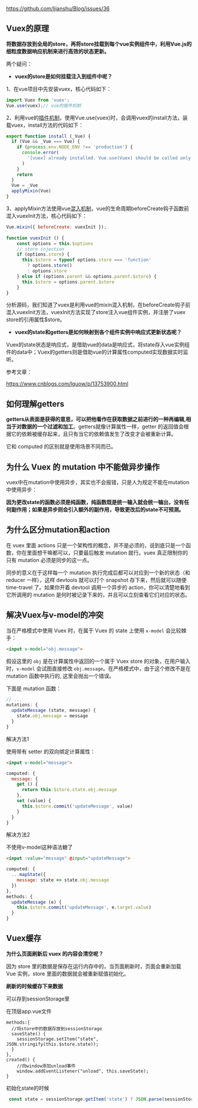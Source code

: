 https://github.com/ljianshu/Blog/issues/36

## Vuex的原理

**将数据存放到全局的store，再将store挂载到每个vue实例组件中，利用Vue.js的细粒度数据响应机制来进行高效的状态更新。**

两个疑问：

- **vuex的store是如何挂载注入到组件中呢？**

1、在vue项目中先安装vuex，核心代码如下：

```js
import Vuex from 'vuex';
Vue.use(vuex);// vue的插件机制
```

2、利用vue的[插件机制](https://cn.vuejs.org/v2/guide/plugins.html)，使用Vue.use(vuex)时，会调用vuex的install方法，装载vuex，install方法的代码如下：

```js
export function install (_Vue) {
  if (Vue && _Vue === Vue) {
    if (process.env.NODE_ENV !== 'production') {
      console.error(
        '[vuex] already installed. Vue.use(Vuex) should be called only once.'
      )
    }
    return
  }
  Vue = _Vue
  applyMixin(Vue)
}
```

3、applyMixin方法使用vue[混入机制](https://cn.vuejs.org/v2/guide/mixins.html)，vue的生命周期beforeCreate钩子函数前混入vuexInit方法，核心代码如下：

```js
Vue.mixin({ beforeCreate: vuexInit });
 
function vuexInit () {
    const options = this.$options
    // store injection
    if (options.store) {
      this.$store = typeof options.store === 'function'
        ? options.store()
        : options.store
    } else if (options.parent && options.parent.$store) {
      this.$store = options.parent.$store
    }
}
```

分析源码，我们知道了vuex是利用vue的mixin混入机制，在beforeCreate钩子前混入vuexInit方法，vuexInit方法实现了store注入vue组件实例，并注册了vuex store的引用属性$store。

- **vuex的state和getters是如何映射到各个组件实例中响应式更新状态呢？**

Vuex的state状态是响应式，是借助vue的data是响应式，将state存入vue实例组件的data中；Vuex的getters则是借助vue的计算属性computed实现数据实时监听。

参考文章：

https://www.cnblogs.com/lguow/p/13753900.html

## 如何理解getters

**getters从表面是获得的意思，可以把他看作在获取数据之前进行的一种再编辑,相当于对数据的一个过滤和加工**。getters就像计算属性一样，getter 的返回值会根据它的依赖被缓存起来，且只有当它的依赖值发生了改变才会被重新计算。

它和 computed 的区别就是使用场景不同而已。

## 为什么 Vuex 的 mutation 中不能做异步操作 

vuex中在mutation中使用异步，其实也不会报错，只是人为规定不能在mutation中使用异步：

**因为更改state的函数必须是纯函数，纯函数既是统一输入就会统一输出，没有任何副作用；如果是异步则会引入额外的副作用，导致更改后的state不可预测。**

## 为什么区分mutation和action

在 vuex 里面 actions 只是一个架构性的概念，并不是必须的，说到底只是一个函数，你在里面想干嘛都可以，只要最后触发 mutation 就行。vuex 真正限制你的只有 mutation 必须是同步的这一点。

同步的意义在于这样每一个 mutation 执行完成后都可以对应到一个新的状态（和 reducer 一样），这样 devtools 就可以打个 snapshot 存下来，然后就可以随便 time-travel 了。如果你开着 devtool 调用一个异步的 action，你可以清楚地看到它所调用的 mutation 是何时被记录下来的，并且可以立刻查看它们对应的状态。

## 解决Vuex与v-model的冲突

当在严格模式中使用 Vuex 时，在属于 Vuex 的 state 上使用 `v-model` 会比较棘手：

```html
<input v-model="obj.message">
```

假设这里的 `obj` 是在计算属性中返回的一个属于 Vuex store 的对象，在用户输入时，`v-model` 会试图直接修改 `obj.message`。在严格模式中，由于这个修改不是在 mutation 函数中执行的, 这里会抛出一个错误。

下面是 mutation 函数：

```js
// ...
mutations: {
  updateMessage (state, message) {
    state.obj.message = message
  }
}
```

解决方法1

使用带有 setter 的双向绑定计算属性：

```html
<input v-model="message">
```

``` js
computed: {
  message: {
    get () {
      return this.$store.state.obj.message
    },
    set (value) {
      this.$store.commit('updateMessage', value)
    }
  }
}
```

解决方法2

不使用v-model这种语法糖了

```html
<input :value="message" @input="updateMessage">
```

``` js
computed: {
  ...mapState({
    message: state => state.obj.message
  })
},
methods: {
  updateMessage (e) {
    this.$store.commit('updateMessage', e.target.value)
  }
}
```

## Vuex缓存

**为什么页面刷新后 vuex 的内容会清空呢？**

因为 store 里的数据是保存在运行内存中的，当页面刷新时，页面会重新加载 Vue 实例，store 里面的数据就会被重新赋值初始化。

**刷新的时候缓存下来数据**

可以存到sessionStorage里

在顶层app.vue文件

``` vue
methods:{
  //将store中的数据存放到sessionStorage
  saveState() {
  	sessionStorage.setItem("state", JSON.stringify(this.$store.state));
  }
},
created() {
	//向window添加unload事件
	window.addEventListener("unload", this.saveState);
}
```

初始化state的时候

``` js
 const state = sessionStorage.getItem('state') ? JSON.parse(sessionStorage.getItem('state'))：{}
```